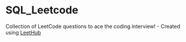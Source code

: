 # SQL_Leetcode
Collection of LeetCode questions to ace the coding interview! - Created using [LeetHub](https://github.com/QasimWani/LeetHub)
